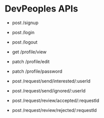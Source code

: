 # DevPeoples APIs
- post /signup
- post /login
- post /logout
- get /profile/view
- patch /profile/edit
- patch /profile/password

- post /request/send/interested/:userId
- post /request/send/ignored/:userId
- post /request/review/accepted/:requestId
- post /request/review/rejected/:requestId
